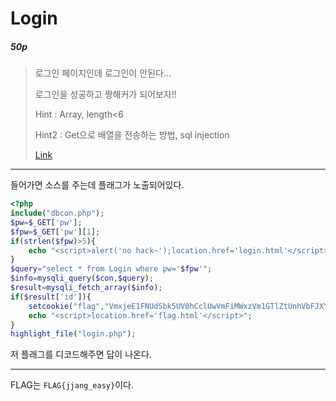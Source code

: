 # Login

##### 50p

>로그인 페이지인데 로그인이 안된다...
>
>로그인을 성공하고 짱해커가 되어보자!!
>
>Hint : Array, length<6
>
>Hint2 : Get으로 배열을 전송하는 방법, sql injection
>
>[Link](http://sdhsroot.kro.kr/Login/login.html)

---------

들어가면 소스를 주는데 플래그가 노출되어있다.

````php
<?php
include("dbcon.php");
$pw=$_GET['pw'];
$fpw=$_GET['pw'][1];
if(strlen($fpw)>5){
    echo "<script>alert('no hack~');location.href='login.html'</script>";
}
$query="select * from Login where pw='$fpw'";
$info=mysqli_query($con,$query);
$result=mysqli_fetch_array($info);
if($result['id']){
    setcookie("flag","VmxjeE1FNUdSbk5UV0hCclUwVmFiMWxzVm1GTlZtUnhVbFJXYVZKdGVGcFdSM0JYWWxaV1ZVMUVhejA9");
    echo "<script>location.href='flag.html'</script>";
}
highlight_file("login.php");
````

 저 플래그를 디코드해주면 답이 나온다.

-----------

FLAG는 `FLAG{jjang_easy}`이다.